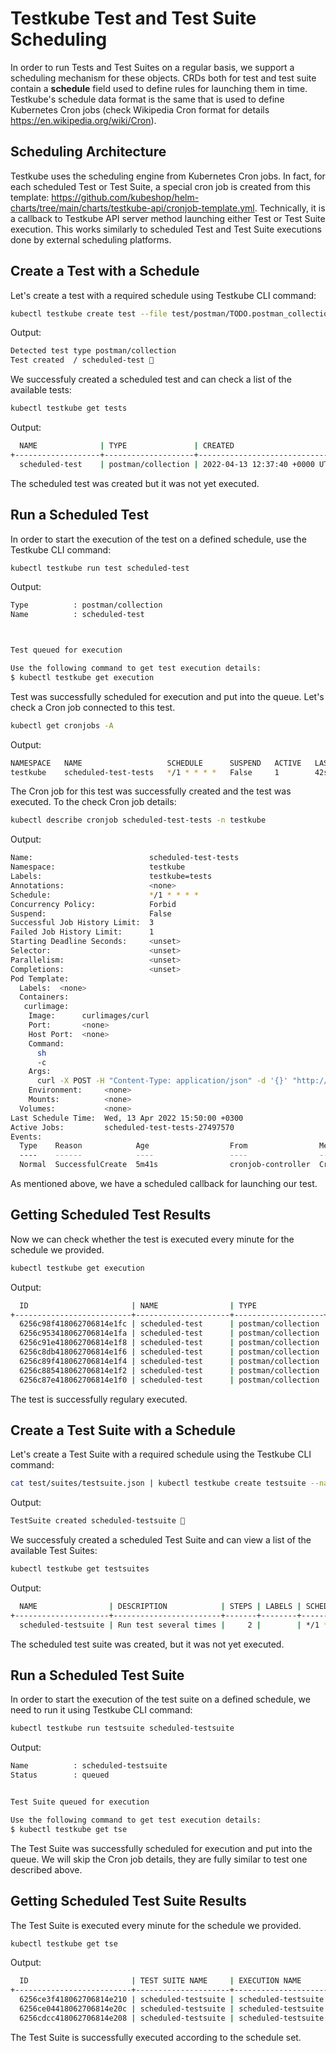 # Testkube Test and Test Suite Scheduling

In order to run Tests and Test Suites on a regular basis, we support a scheduling mechanism for these objects.
CRDs both for test and test suite contain a **schedule** field used to define rules for launching them in time.
Testkube's schedule data format is the same that is used to define Kubernetes Cron jobs (check Wikipedia Cron format for details <https://en.wikipedia.org/wiki/Cron>).

## **Scheduling Architecture**

Testkube uses the scheduling engine from Kubernetes Cron jobs.
In fact, for each scheduled Test or Test Suite, a special cron job is created from this template:
<https://github.com/kubeshop/helm-charts/tree/main/charts/testkube-api/cronjob-template.yml>.
Technically, it is a callback to Testkube API server method launching either Test or Test Suite execution.
This works similarly to scheduled Test and Test Suite executions done by external scheduling platforms. 

## **Create a Test with a Schedule**

Let's create a test with a required schedule using Testkube CLI command:

```sh
kubectl testkube create test --file test/postman/TODO.postman_collection.json --name scheduled-test --schedule="*/1 * * * *"
```

Output:

```sh
Detected test type postman/collection
Test created  / scheduled-test 🥇
```

We successfuly created a scheduled test and can check a list of the available tests:

```sh
kubectl testkube get tests
```

Output:

```sh
  NAME              | TYPE               | CREATED                       | LABELS | SCHEDULE    | STATUS | EXECUTION ID              
+-------------------+--------------------+-------------------------------+--------+-------------+--------+--------------------------+
  scheduled-test    | postman/collection | 2022-04-13 12:37:40 +0000 UTC |        | */1 * * * * |        |                           
```

The scheduled test was created but it was not yet executed. 

## **Run a Scheduled Test**

In order to start the execution of the test on a defined schedule, use the Testkube CLI command:

```sh
kubectl testkube run test scheduled-test
```

Output:

```sh
Type          : postman/collection
Name          : scheduled-test



Test queued for execution

Use the following command to get test execution details:
$ kubectl testkube get execution 
```

Test was successfully scheduled for execution and put into the queue.
Let's check a Cron job connected to this test.

```sh
kubectl get cronjobs -A
```

Output:

```sh
NAMESPACE   NAME                   SCHEDULE      SUSPEND   ACTIVE   LAST SCHEDULE   AGE
testkube    scheduled-test-tests   */1 * * * *   False     1        42s           3m22s
```

The Cron job for this test was successfully created and the test was executed.
To the check Cron job details:

```sh
kubectl describe cronjob scheduled-test-tests -n testkube
```

Output:

```sh
Name:                          scheduled-test-tests
Namespace:                     testkube
Labels:                        testkube=tests
Annotations:                   <none>
Schedule:                      */1 * * * *
Concurrency Policy:            Forbid
Suspend:                       False
Successful Job History Limit:  3
Failed Job History Limit:      1
Starting Deadline Seconds:     <unset>
Selector:                      <unset>
Parallelism:                   <unset>
Completions:                   <unset>
Pod Template:
  Labels:  <none>
  Containers:
   curlimage:
    Image:      curlimages/curl
    Port:       <none>
    Host Port:  <none>
    Command:
      sh
      -c
    Args:
      curl -X POST -H "Content-Type: application/json" -d '{}' "http://testkube-api-server:8088/v1/tests/scheduled-test/executions?callback=true"
    Environment:     <none>
    Mounts:          <none>
  Volumes:           <none>
Last Schedule Time:  Wed, 13 Apr 2022 15:50:00 +0300
Active Jobs:         scheduled-test-tests-27497570
Events:
  Type    Reason            Age                  From                Message
  ----    ------            ----                 ----                -------
  Normal  SuccessfulCreate  5m41s                cronjob-controller  Created job scheduled-test-tests-2749757
```

As mentioned above, we have a scheduled callback for launching our test.

## **Getting Scheduled Test Results**

Now we can check whether the test is executed every minute for the schedule we provided.

```sh
kubectl testkube get execution
```

Output:

```sh
  ID                       | NAME                | TYPE               | STATUS  | LABELS  
+--------------------------+---------------------+--------------------+---------+--------+
  6256c98f418062706814e1fc | scheduled-test      | postman/collection | passed  |         
  6256c953418062706814e1fa | scheduled-test      | postman/collection | passed  |         
  6256c91e418062706814e1f8 | scheduled-test      | postman/collection | passed  |         
  6256c8db418062706814e1f6 | scheduled-test      | postman/collection | passed  |         
  6256c89f418062706814e1f4 | scheduled-test      | postman/collection | passed  |         
  6256c885418062706814e1f2 | scheduled-test      | postman/collection | passed  |         
  6256c87e418062706814e1f0 | scheduled-test      | postman/collection | passed  | 
```

The test is successfully regulary executed.

## **Create a Test Suite with a Schedule**

Let's create a Test Suite with a required schedule using the Testkube CLI command:

```sh
cat test/suites/testsuite.json | kubectl testkube create testsuite --name scheduled-testsuite --schedule="*/1 * * * *"
```

Output:

```sh
TestSuite created scheduled-testsuite 🥇
```

We successfuly created a scheduled Test Suite and can view a list of the available Test Suites:

```sh
kubectl testkube get testsuites
```

Output:

```sh
  NAME                | DESCRIPTION            | STEPS | LABELS | SCHEDULE    | STATUS | EXECUTION ID  
+---------------------+------------------------+-------+--------+-------------+--------+--------------+
  scheduled-testsuite | Run test several times |     2 |        | */1 * * * * |        |    
```

The scheduled test suite was created, but it was not yet executed. 

## **Run a Scheduled Test Suite**

In order to start the execution of the test suite on a defined schedule, we need to run it using Testkube CLI command:

```sh
kubectl testkube run testsuite scheduled-testsuite
```

Output:

```sh
Name          : scheduled-testsuite
Status        : queued


Test Suite queued for execution

Use the following command to get test execution details:
$ kubectl testkube get tse 
```

The Test Suite was successfully scheduled for execution and put into the queue.
We will skip the Cron job details, they are fully similar to test one described above.

## **Getting Scheduled Test Suite Results**

The Test Suite is executed every minute for the schedule we provided.

```sh
kubectl testkube get tse
```

Output:

```sh
  ID                       | TEST SUITE NAME     | EXECUTION NAME                             | STATUS | STEPS | LABELS  
+--------------------------+---------------------+--------------------------------------------+--------+-------+--------+
  6256ce3f418062706814e210 | scheduled-testsuite | scheduled-testsuite.abnormally-in-lark     | passed |     2 |
  6256ce04418062706814e20c | scheduled-testsuite | scheduled-testsuite.kindly-evolved-primate | passed |     2 |
  6256cdcc418062706814e208 | scheduled-testsuite | scheduled-testsuite.formerly-champion-dodo | passed |     2 |
```

The Test Suite is successfully executed according to the schedule set.
